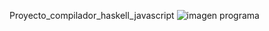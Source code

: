 Proyecto_compilador_haskell_javascript
![imagen programa](robotech412/Proyecto_compilador_haskell_javascript/blob/main/assets/cap1.png?raw=true "Title")
